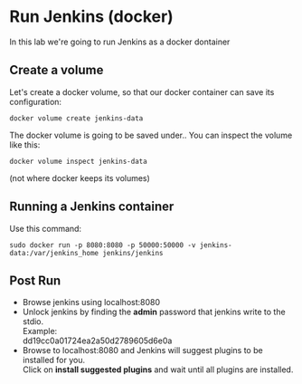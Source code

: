 # Run Jenkins (docker)

In this lab we're going to run Jenkins as a docker dontainer

## Create a volume

Let's create a docker volume, so that our docker container can save its configuration:
```
docker volume create jenkins-data
```
The docker volume is going to be saved under..
You can inspect the volume like this:
```
docker volume inspect jenkins-data
```
(not where docker keeps its volumes)

## Running a Jenkins container

Use this command:
```
sudo docker run -p 8080:8080 -p 50000:50000 -v jenkins-data:/var/jenkins_home jenkins/jenkins
```

## Post Run

- Browse jenkins using localhost:8080
- Unlock jenkins by finding the **admin** password that jenkins write to the stdio.  
Example:  
dd19cc0a01724ea2a50d2789605d6e0a
- Browse to localhost:8080 and Jenkins will suggest plugins to be installed for you.  
Click on **install suggested plugins** and wait until all plugins are installed.